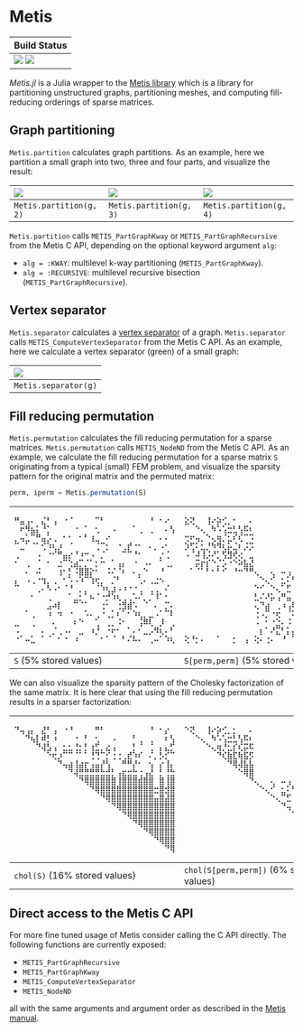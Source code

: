 # Metis

| **Build Status**                                                      |
|:--------------------------------------------------------------------- |
| [![][gh-actions-img]][gh-actions-url] [![][codecov-img]][codecov-url] |

*Metis.jl* is a Julia wrapper to the [Metis library][metis-url] which is a
library for partitioning unstructured graphs, partitioning meshes, and
computing fill-reducing orderings of sparse matrices.

## Graph partitioning
`Metis.partition` calculates graph partitions. As an example, here we partition
a small graph into two, three and four parts, and visualize the result:

| ![][partition2-url]     | ![][partition3-url]     | ![][partition4-url]     |
|:----------------------- |:----------------------- |:----------------------- |
| `Metis.partition(g, 2)` | `Metis.partition(g, 3)` | `Metis.partition(g, 4)` |

`Metis.partition` calls `METIS_PartGraphKway` or `METIS_PartGraphRecursive` from the Metis
C API, depending on the optional keyword argument `alg`:
 - `alg = :KWAY`:  multilevel k-way partitioning (`METIS_PartGraphKway`).
 - `alg = :RECURSIVE`:  multilevel recursive bisection (`METIS_PartGraphRecursive`).

## Vertex separator
`Metis.separator` calculates a [vertex separator](https://en.wikipedia.org/wiki/Vertex_separator)
of a graph. `Metis.separator` calls `METIS_ComputeVertexSeparator` from the Metis C API.
As an example, here we calculate a vertex separator (green) of a small graph:

| ![][separator-url]   |
|:-------------------- |
| `Metis.separator(g)` |

## Fill reducing permutation
`Metis.permutation` calculates the fill reducing permutation
for a sparse matrices. `Metis.permutation` calls `METIS_NodeND` from the Metis
C API. As an example, we calculate the fill reducing permutation
for a sparse matrix `S` originating from a typical (small) FEM problem, and
visualize the sparsity pattern for the original matrix and the permuted matrix:

```julia
perm, iperm = Metis.permutation(S)
```

| <pre>⠛⣤⢠⠄⠀⣌⠃⢠⠀⠐⠈⠀⠀⠀⠀⠉⠃⠀⠀⠀⠀⠀⠀⠀⠀⠘⠀⠂⠔⠀<br>⠀⠖⠻⣦⡅⠘⡁⠀⠀⠀⠀⠐⠀⠁⠀⢂⠀⠀⠠⠀⠀⠀⠁⢀⠀⢀⠀⠀⠄⢣<br>⡀⢤⣁⠉⠛⣤⡡⢀⠀⠂⠂⠀⠂⠃⢰⣀⠀⠔⠀⠀⠀⠀⠀⠀⠀⠀⠀⠄⠄⠀<br>⠉⣀⠁⠈⠁⢊⠱⢆⡰⠀⠈⠀⠀⠀⠀⢈⠉⡂⠀⠐⢀⡞⠐⠂⠀⠄⡀⠠⠂⠀<br>⢀⠀⠀⠀⠠⠀⠐⠊⠛⣤⡔⠘⠰⠒⠠⠀⡈⠀⠀⠀⠉⠉⠘⠂⠀⠀⠀⡐⢈⠀<br>⠂⠀⢀⠀⠈⠀⠂⠀⣐⠉⢑⣴⡉⡈⠁⡂⠒⠀⠁⢠⡄⠀⠐⠀⠠⠄⠀⠁⢀⡀<br>⠀⠀⠄⠀⠬⠀⠀⠀⢰⠂⡃⠨⣿⣿⡕⠂⠀⠨⠌⠈⠆⠀⠄⡀⠑⠀⠀⠘⠀⠀<br>⡄⠀⠠⢀⠐⢲⡀⢀⠀⠂⠡⠠⠱⠉⢱⢖⡀⠀⡈⠃⠀⠀⠀⢁⠄⢀⣐⠢⠀⠀<br>⠉⠀⠀⠀⢀⠄⠣⠠⠂⠈⠘⠀⡀⡀⠀⠈⠱⢆⣰⠠⠰⠐⠐⢀⠀⢀⢀⠀⠌⠀<br>⠀⠀⠀⠂⠀⠀⢀⠀⠀⠀⠁⣀⡂⠁⠦⠈⠐⡚⠱⢆⢀⢀⠡⠌⡀⡈⠸⠁⠂⠀<br>⠀⠀⠀⠀⠀⠀⣠⠴⡇⠀⠀⠉⠈⠁⠀⠀⢐⠂⠀⢐⣻⣾⠡⠀⠈⠀⠄⠀⡉⠄<br>⠀⠀⠁⢀⠀⠀⠰⠀⠲⠀⠐⠀⠀⠡⠄⢀⠐⢀⡁⠆⠁⠂⠱⢆⡀⣀⠠⠁⠉⠇<br>⣀⠀⠀⢀⠀⠀⠀⠄⠀⠀⠀⠆⠑⠀⠀⢁⠀⢀⡀⠨⠂⠀⠀⢨⠿⢇⠀⡸⠀⢀<br>⠠⠀⠀⠀⠀⠄⠀⡈⢀⠠⠄⠀⣀⠀⠰⡘⠀⠐⠖⠂⠀⠁⠄⠂⣀⡠⠻⢆⠄⠃<br>⠐⠁⠤⣁⠀⠁⠈⠀⠂⠐⠀⠰⠀⠀⠀⠀⠂⠁⠈⠀⠃⠌⠧⠄⠀⢀⠤⠁⠱⢆</pre> | <pre>⣕⢝⠀⠀⢸⠔⡵⢊⡀⠂⠀⠀⠄⠀⠀⠀⠀⠀⠀⠀⠀⠀⠀⠀⠀⠀⠀⠀⣑⠑<br>⠀⠀⠑⢄⠀⠳⠡⢡⣒⣃⢣⠯⠆⠀⠀⠀⠀⠀⠀⠀⠀⠀⠀⠀⠀⠀⠀⠀⠈⠌<br>⢒⠖⢤⡀⠑⢄⢶⡈⣂⠎⢎⠉⠩⠀⠀⠀⠀⠀⠀⠀⠀⠀⠀⠀⠀⠀⠀⠀⠀⠀<br>⡱⢋⠅⣂⡘⠳⠻⢆⡥⣈⠆⡨⡩⠀⠀⠀⠀⠀⠀⠀⠀⠀⠀⠀⠀⠀⠀⠀⠁⠀<br>⠠⠈⠼⢸⡨⠜⡁⢫⣻⢞⢔⠀⣀⠀⠀⠀⠀⠀⠀⠀⠀⠀⠀⠀⠀⠀⠀⠀⠠⠠<br>⠀⠀⡭⡖⡎⠑⡈⡡⠐⠑⠵⣧⣜⠀⠀⠀⠀⠀⠀⠀⠀⠀⠀⠀⠀⠀⠀⠀⠀⣀<br>⠀⠁⠈⠁⠃⠂⠃⠊⠀⠘⠒⠙⠛⢄⠀⠀⢄⠀⠤⢠⠀⢄⢀⢀⠀⡀⠀⠀⢄⢄<br>⠀⠀⠀⠀⠀⠀⠀⠀⠀⠀⠀⠀⠀⠀⠑⢄⠊⠀⣂⠅⢓⣤⡄⠢⠠⠀⠌⠉⢀⢁<br>⠀⠀⠀⠀⠀⠀⠀⠀⠀⠀⠀⠀⠀⠑⠊⠀⠑⢄⠁⣋⠀⢀⢰⢄⢔⢠⡖⢥⠀⠁<br>⠀⠀⠀⠀⠀⠀⠀⠀⠀⠀⠀⠀⠀⣃⠌⠜⡥⢠⠛⣤⠐⣂⡀⠀⡀⡁⠍⠤⠒⠀<br>⠀⠀⠀⠀⠀⠀⠀⠀⠀⠀⠀⠀⠀⢄⠙⣴⠀⢀⠰⢠⠿⣧⡅⠁⠂⢂⠂⠋⢃⢀<br>⠀⠀⠀⠀⠀⠀⠀⠀⠀⠀⠀⠀⠀⢐⠠⡉⠐⢖⠀⠈⠅⠉⢕⢕⠝⠘⡒⠠⠀⠀<br>⠀⠀⠀⠀⠀⠀⠀⠀⠀⠀⠀⠀⠀⠠⠀⠂⠐⣑⠄⠨⠨⢀⣓⠁⣕⢝⡥⢉⠁⠠<br>⠀⠀⠀⠀⠀⠀⠀⠀⠀⠀⠀⠀⠀⠀⡆⠁⠜⣍⠃⡅⡬⠀⠘⡈⡅⢋⠛⣤⡅⠒<br>⢕⠘⡂⠄⠀⠀⠁⠀⠀⡂⠀⢠⠀⢕⠄⢐⠄⠀⠘⠀⠉⢐⠀⠀⠁⡀⢡⠉⢟⣵</pre> |
|:---------------------- |:--------------------------------- |
| `S` (5% stored values) | `S[perm,perm]` (5% stored values) |

We can also visualize the sparsity pattern of the Cholesky factorization of
the same matrix. It is here clear that using the fill reducing permutation
results in a sparser factorization:

|<pre>⠙⢤⢠⡄⠀⣜⠃⢠⠀⠐⠘⠀⠀⠀⠀⠛⠃⠀⠀⠀⠀⠀⠀⠀⠀⠘⠀⠂⡔⠀<br>⠀⠀⠙⢦⡇⠾⡃⠰⠀⠀⠀⠐⠀⠃⠀⢂⠀⠀⠠⠀⠀⠀⠃⢀⠀⢀⠀⠀⠆⢣<br>⠀⠀⠀⠀⠙⢼⣣⢠⠀⣂⣂⢘⡂⡃⢰⣋⡀⣔⢠⠀⠀⠀⡃⠈⠀⢈⠀⡄⣄⡋<br>⠀⠀⠀⠀⠀⠀⠑⢖⡰⠉⠉⠈⠁⠁⢘⢙⠉⡊⢐⢐⢀⣞⠱⠎⠀⠌⡀⡣⡊⠉<br>⠀⠀⠀⠀⠀⠀⠀⠀⠙⢤⣴⢸⣴⡖⢠⣤⡜⢣⠀⠀⠛⠛⡜⠂⠀⢢⠀⡔⢸⡄<br>⠀⠀⠀⠀⠀⠀⠀⠀⠀⠀⠙⢼⣛⣛⣛⣛⣓⣚⡃⢠⣖⣒⣓⢐⢠⣜⠀⡃⢘⣓<br>⠀⠀⠀⠀⠀⠀⠀⠀⠀⠀⠀⠀⠙⢿⣿⣿⣿⣿⣿⢸⣿⣿⣿⣾⣿⣿⠀⣿⢸⣿<br>⠀⠀⠀⠀⠀⠀⠀⠀⠀⠀⠀⠀⠀⠀⠙⢿⣿⣿⣿⣿⣿⣿⣿⣿⣿⣿⣒⣿⣺⣿<br>⠀⠀⠀⠀⠀⠀⠀⠀⠀⠀⠀⠀⠀⠀⠀⠀⠙⢿⣿⣿⣿⣿⣿⣿⣿⣿⣤⣿⣼⣿<br>⠀⠀⠀⠀⠀⠀⠀⠀⠀⠀⠀⠀⠀⠀⠀⠀⠀⠀⠙⢿⣿⣿⣿⣿⣿⣿⣿⣿⣿⣿<br>⠀⠀⠀⠀⠀⠀⠀⠀⠀⠀⠀⠀⠀⠀⠀⠀⠀⠀⠀⠀⠙⢿⣿⣿⣿⣿⣿⣿⣿⣿<br>⠀⠀⠀⠀⠀⠀⠀⠀⠀⠀⠀⠀⠀⠀⠀⠀⠀⠀⠀⠀⠀⠀⠙⢿⣿⣿⣿⣿⣿⣿<br>⠀⠀⠀⠀⠀⠀⠀⠀⠀⠀⠀⠀⠀⠀⠀⠀⠀⠀⠀⠀⠀⠀⠀⠀⠙⢿⣿⣿⣿⣿<br>⠀⠀⠀⠀⠀⠀⠀⠀⠀⠀⠀⠀⠀⠀⠀⠀⠀⠀⠀⠀⠀⠀⠀⠀⠀⠀⠙⢿⣿⣿<br>⠀⠀⠀⠀⠀⠀⠀⠀⠀⠀⠀⠀⠀⠀⠀⠀⠀⠀⠀⠀⠀⠀⠀⠀⠀⠀⠀⠀⠙⢿</pre> | <pre>⠑⢝⠀⠀⢸⠔⡵⢊⡀⡂⠀⠀⠄⠀⠀⠀⠀⠀⠀⠀⠀⠀⠀⠀⠀⠀⠀⠀⣕⢕<br>⠀⠀⠑⢄⠀⠳⠡⢡⣒⣃⢣⠯⠆⠀⠀⠀⠀⠀⠀⠀⠀⠀⠀⠀⠀⠀⠀⠀⠈⠌<br>⠀⠀⠀⠀⠑⢄⢶⡘⣂⡎⢎⡭⠯⠀⠀⠀⠀⠀⠀⠀⠀⠀⠀⠀⠀⠀⠀⠀⠶⠴<br>⠀⠀⠀⠀⠀⠀⠙⢎⣷⣏⢷⣯⡫⠀⠀⠀⠀⠀⠀⠀⠀⠀⠀⠀⠀⠀⠀⠀⠛⡛<br>⠀⠀⠀⠀⠀⠀⠀⠀⠙⢿⢼⣧⣧⠀⠀⠀⠀⠀⠀⠀⠀⠀⠀⠀⠀⠀⠀⠀⠤⡤<br>⠀⠀⠀⠀⠀⠀⠀⠀⠀⠀⠑⢿⣿⠀⠀⠀⠀⠀⠀⠀⠀⠀⠀⠀⠀⠀⠀⠀⣭⣯<br>⠀⠀⠀⠀⠀⠀⠀⠀⠀⠀⠀⠀⠙⢄⠀⠀⢄⠀⠤⢠⠀⢄⢀⢀⠀⡀⠀⠀⢟⢟<br>⠀⠀⠀⠀⠀⠀⠀⠀⠀⠀⠀⠀⠀⠀⠑⢄⠊⠀⣂⠅⢓⣤⡄⠢⠠⠀⠌⠉⢀⢁<br>⠀⠀⠀⠀⠀⠀⠀⠀⠀⠀⠀⠀⠀⠀⠀⠀⠑⢄⠉⣋⠀⢁⢰⢔⢔⢠⡖⢥⠁⠃<br>⠀⠀⠀⠀⠀⠀⠀⠀⠀⠀⠀⠀⠀⠀⠀⠀⠀⠀⠙⢤⠘⣶⡂⠠⡀⣡⠭⣤⢓⢗<br>⠀⠀⠀⠀⠀⠀⠀⠀⠀⠀⠀⠀⠀⠀⠀⠀⠀⠀⠀⠀⠙⢷⡇⡇⣢⣢⠂⣯⣷⣶<br>⠀⠀⠀⠀⠀⠀⠀⠀⠀⠀⠀⠀⠀⠀⠀⠀⠀⠀⠀⠀⠀⠀⠑⢕⢟⢝⣒⠭⠭⡭<br>⠀⠀⠀⠀⠀⠀⠀⠀⠀⠀⠀⠀⠀⠀⠀⠀⠀⠀⠀⠀⠀⠀⠀⠀⠑⢝⣿⣿⡭⡯<br>⠀⠀⠀⠀⠀⠀⠀⠀⠀⠀⠀⠀⠀⠀⠀⠀⠀⠀⠀⠀⠀⠀⠀⠀⠀⠀⠙⢿⣿⣿<br>⠀⠀⠀⠀⠀⠀⠀⠀⠀⠀⠀⠀⠀⠀⠀⠀⠀⠀⠀⠀⠀⠀⠀⠀⠀⠀⠀⠀⠙⢿</pre> |
|:----------------------------- |:--------------------------------------- |
| `chol(S)` (16% stored values) | `chol(S[perm,perm])` (6% stored values) |

## Direct access to the Metis C API
For more fine tuned usage of Metis consider calling the C API directly.
The following functions are currently exposed:
- `METIS_PartGraphRecursive`
- `METIS_PartGraphKway`
- `METIS_ComputeVertexSeparator`
- `METIS_NodeND`

all with the same arguments and argument order as described in the
[Metis manual][metis-manual-url].

[gh-actions-img]: https://github.com/JuliaSparse/Metis.jl/workflows/CI/badge.svg
[gh-actions-url]: https://github.com/JuliaSparse/Metis.jl/actions?query=workflow%3ACI

[codecov-img]: http://codecov.io/github/JuliaSparse/Metis.jl/coverage.svg?branch=master
[codecov-url]: http://codecov.io/github/JuliaSparse/Metis.jl?branch=master

[metis-url]: http://glaros.dtc.umn.edu/gkhome/metis/metis/overview
[metis-manual-url]: http://glaros.dtc.umn.edu/gkhome/fetch/sw/metis/manual.pdf

[S-url]: https://user-images.githubusercontent.com/11698744/38196722-dd9877c2-3684-11e8-8c02-a767604824d1.png
[Spp-url]: https://user-images.githubusercontent.com/11698744/38196723-ddb62fba-3684-11e8-89ff-181128644294.png
[C-url]: https://user-images.githubusercontent.com/11698744/38196720-dd5dd748-3684-11e8-8413-a52d336abe49.png
[Cpp-url]: https://user-images.githubusercontent.com/11698744/38196721-dd7ac16e-3684-11e8-8a35-761e97d11235.png
[partition2-url]: https://user-images.githubusercontent.com/11698744/38196819-65950f1e-3685-11e8-8db4-6aa9563bbd62.png
[partition3-url]: https://user-images.githubusercontent.com/11698744/38196820-65b11c9a-3685-11e8-95a0-b3b280359b31.png
[partition4-url]: https://user-images.githubusercontent.com/11698744/38196821-65ddc1dc-3685-11e8-8eb1-ce44ef1646f3.png
[separator-url]: https://user-images.githubusercontent.com/11698744/38196822-65fffc34-3685-11e8-9575-4dba41faec41.png
[vertex-separator-url]: https://en.wikipedia.org/wiki/Vertex_separator
